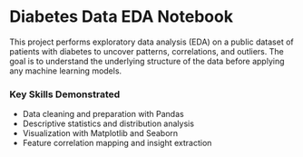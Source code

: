 # Diabetes Data EDA Notebook

This project performs exploratory data analysis (EDA) on a public dataset of patients with diabetes to uncover patterns, correlations, and outliers. The goal is to understand the underlying structure of the data before applying any machine learning models.

### Key Skills Demonstrated
- Data cleaning and preparation with Pandas
- Descriptive statistics and distribution analysis
- Visualization with Matplotlib and Seaborn
- Feature correlation mapping and insight extraction